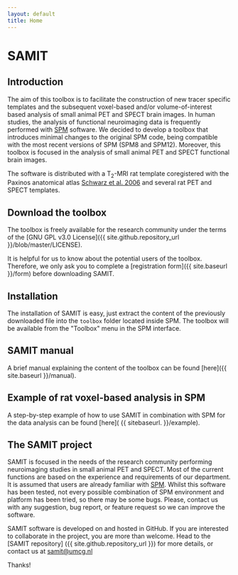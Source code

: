 ```yaml
---
layout: default
title: Home
---
```

# SAMIT

## Introduction

The aim of this toolbox is to facilitate the construction of new tracer specific templates and the subsequent voxel-based and/or volume-of-interest based analysis of small animal PET and SPECT brain images. In human studies, the analysis of functional neuroimaging data is frequently performed with [SPM](http://www.fil.ion.ucl.ac.uk/spm) software. We decided to develop a toolbox that introduces minimal changes to the original SPM code, being compatible with the most recent versions of SPM (SPM8 and SPM12). Moreover, this toolbox is focused in the analysis of small animal PET and SPECT functional brain images.

The software is distributed with a T<sub>2</sub>-MRI rat template coregistered with the Paxinos anatomical atlas [Schwarz et al. 2006](http://dx.doi.org/10.1016/j.neuroimage.2006.04.214) and several rat PET and SPECT templates.

## Download the toolbox

The toolbox is freely available for the research community under the terms of the [GNU GPL v3.0 License]({{ site.github.repository_url }}/blob/master/LICENSE).

It is helpful for us to know about the potential users of the toolbox. Therefore, we only ask you to complete a [registration form]({{ site.baseurl }}/form) before downloading SAMIT.

## Installation

The installation of SAMIT is easy, just extract the content of the previously downloaded file into the `toolbox` folder located inside SPM. The toolbox will be available from the "Toolbox" menu in the SPM interface.

## SAMIT manual

A brief manual explaining the content of the toolbox can be found [here]({{ site.baseurl }}/manual).

## Example of rat voxel-based analysis in SPM

A step-by-step example of how to use SAMIT in combination with SPM for the data analysis can be found [here]( {{ sitebaseurl. }}/example).

## The SAMIT project

SAMIT is focused in the needs of the research community performing neuroimaging studies in small animal PET and SPECT. Most of the current functions are based on the experience and requirements of our department.
It is assumed that users are already familiar with [SPM](http://www.fil.ion.ucl.ac.uk/spm). Whilst this software has been tested, not every possible combination of SPM environment and platform has been tried, so there may be some bugs. Please, contact us with any suggestion, bug report, or feature request so we can improve the software.

SAMIT software is developed on and hosted in GitHub. If you are interested to collaborate in the project, you are more than welcome. Head to the [SAMIT repository] ({{ site.github.repository_url }}) for more details, or contact us at <samit@umcg.nl>

Thanks!
